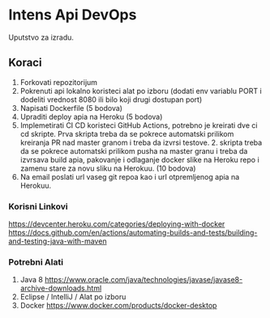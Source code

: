# Intens Api DevOps
Uputstvo za izradu.

## Koraci
1. Forkovati repozitorijum
2. Pokrenuti api lokalno koristeci alat po izboru (dodati env variablu PORT i dodeliti vrednost 8080 ili bilo koji drugi dostupan port)
3. Napisati Dockerfile (5 bodova)
4. Upraditi deploy apia na Heroku (5 bodova)
5. Implemetirati CI CD koristeci GitHub Actions, potrebno je kreirati dve ci cd skripte. Prva skripta treba da se pokrece automatski prilikom kreiranja PR nad master granom i treba da izvrsi testove. 2. skripta treba da se pokrece automatski prilikom pusha na master granu i treba da izvrsava build apia, pakovanje i odlaganje docker slike na Heroku repo i zamenu stare za novu sliku na Herokuu. (10 bodova)
6. Na email poslati url vaseg git repoa kao i url otpremljenog apia na Herokuu.

### Korisni Linkovi
https://devcenter.heroku.com/categories/deploying-with-docker
https://docs.github.com/en/actions/automating-builds-and-tests/building-and-testing-java-with-maven

### Potrebni Alati
1. Java 8 https://www.oracle.com/java/technologies/javase/javase8-archive-downloads.html
2. Eclipse / IntelliJ / Alat po izboru
3. Docker https://www.docker.com/products/docker-desktop
